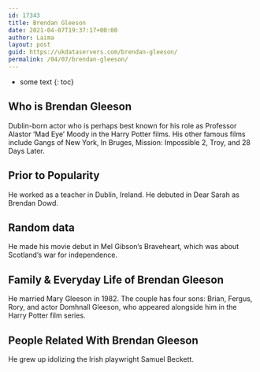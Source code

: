 ```yaml
---
id: 17343
title: Brendan Gleeson
date: 2021-04-07T19:37:17+00:00
author: Laima
layout: post
guid: https://ukdataservers.com/brendan-gleeson/
permalink: /04/07/brendan-gleeson/
---
```


* some text
{: toc}


## Who is Brendan Gleeson
                  
                  
                  
Dublin-born actor who is perhaps best known for his role as Professor Alastor &#8216;Mad­ Eye&#8217; Moody in the Harry Potter films. His other famous films include Gangs of New York, In Bruges, Mission: Impossible 2, Troy, and 28 Days Later.
                  
              
            
              
            
                
                
                
## Prior to Popularity
                  
                  
                  
He worked as a teacher in Dublin, Ireland. He debuted in Dear Sarah as Brendan Dowd.
                  
              
            
              
            
                
                
                
## Random data
                  
                  
                  
He made his movie debut in Mel Gibson&#8217;s Braveheart, which was about Scotland&#8217;s war for independence.
                  
              
            
              
            
                
                
                
## Family & Everyday Life of Brendan Gleeson
                  
                  
                  
He married Mary Gleeson in 1982. The couple has four sons: Brian, Fergus, Rory, and actor Domhnall Gleeson, who appeared alongside him in the Harry Potter film series. 
                  
              
            
              
            
                
                
                
## People Related With Brendan Gleeson
                  
                  
                  
He grew up idolizing the Irish playwright Samuel Beckett.
                  
              
            
              
            
                
              
            
              
              
            
            
              
            
          
          
          